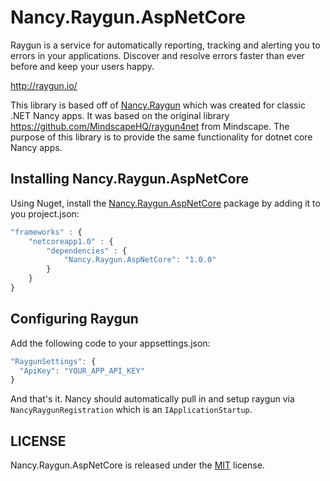 # Nancy.Raygun.AspNetCore

Raygun is a service for automatically reporting, tracking and alerting you to errors in your applications. Discover and resolve errors faster than ever before and keep your users happy.

http://raygun.io/

This library is based off of [Nancy.Raygun](https://github.com/phillip-haydon/Nancy.Raygun) which was created for classic .NET Nancy apps. It was based on the original library https://github.com/MindscapeHQ/raygun4net from Mindscape. The purpose of this library is to provide the same functionality for dotnet core Nancy apps.

## Installing Nancy.Raygun.AspNetCore

Using Nuget, install the [Nancy.Raygun.AspNetCore](https://www.nuget.org/packages/Nancy.Raygun.AspNetCore/) package by adding it to you project.json:

```javascript
"frameworks" : {
    "netcoreapp1.0" : {
        "dependencies" : {
            "Nancy.Raygun.AspNetCore": "1.0.0"
        }
    }
}
```

## Configuring Raygun

Add the following code to your appsettings.json:

```javascript
"RaygunSettings": {
  "ApiKey": "YOUR_APP_API_KEY"
}
```

And that's it. Nancy should automatically pull in and setup raygun via `NancyRaygunRegistration` which is an `IApplicationStartup`.

## LICENSE

Nancy.Raygun.AspNetCore is released under the [MIT](License.md) license.
